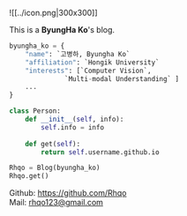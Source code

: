 ![[../icon.png|300x300]]

This is a **ByungHa Ko**'s blog.

```python
byungha_ko = {
	"name": `고병하, Byungha Ko`
	"affiliation": `Hongik University`
	"interests": [`Computer Vision`, 
		      `Multi-modal Understanding` ]
	...
}

class Person:
	def __init__(self, info): 
		self.info = info
		 
	def get(self): 
		return self.username.github.io

Rhqo = Blog(byungha_ko)
Rhqo.get()
```

Github: https://github.com/Rhqo \
Mail: rhqo123@gmail.com